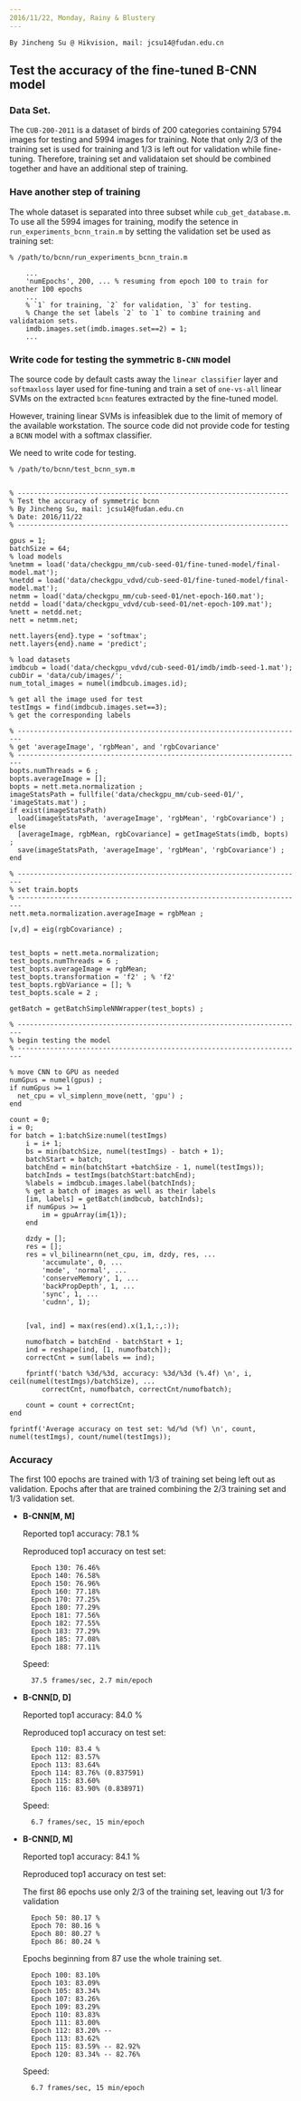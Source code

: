 ```yaml
---
2016/11/22, Monday, Rainy & Blustery
---
```


    By Jincheng Su @ Hikvision, mail: jcsu14@fudan.edu.cn


Test the accuracy of the fine-tuned B-CNN model
---

### Data Set.

The `CUB-200-2011` is a dataset of birds of 200 categories containing 5794 images for testing and 5994 images for training. 
    Note that only 2/3 of the training set is used for training and 1/3 is left out for validation while fine-tuning. Therefore, training set and validataion set should be combined together and have an additional step of training.

### Have another step of training

The whole dataset is separated into three subset while `cub_get_database.m`. To use all the 5994 images for training, modify the setence in `run_experiments_bcnn_train.m` by setting the validation set be used as training set:

```[matlab]
% /path/to/bcnn/run_experiments_bcnn_train.m

    ...
    'numEpochs', 200, ... % resuming from epoch 100 to train for another 100 epochs
    ...
    % `1` for training, `2` for validation, `3` for testing.
    % Change the set labels `2` to `1` to combine training and validataion sets.
    imdb.images.set(imdb.images.set==2) = 1;
    ...
```

### Write code for testing the symmetric `B-CNN` model

The source code by default casts away the `linear classifier` layer and `softmaxloss` layer used for fine-tuning and train a set of `one-vs-all` linear SVMs on the extracted `bcnn` features extracted by the fine-tuned model.

However, training linear SVMs is infeasiblek due to the limit of memory of the available workstation. The source code did not provide code for testing a `BCNN` model with a softmax classifier.

We need to write code for testing.

```[matlab]
% /path/to/bcnn/test_bcnn_sym.m


% -------------------------------------------------------------------
% Test the accuracy of symmetric bcnn
% By Jincheng Su, mail: jcsu14@fudan.edu.cn
% Date: 2016/11/22
% -------------------------------------------------------------------

gpus = 1;
batchSize = 64;
% load models
%netmm = load('data/checkgpu_mm/cub-seed-01/fine-tuned-model/final-model.mat');
%netdd = load('data/checkgpu_vdvd/cub-seed-01/fine-tuned-model/final-model.mat');
netmm = load('data/checkgpu_mm/cub-seed-01/net-epoch-160.mat');
netdd = load('data/checkgpu_vdvd/cub-seed-01/net-epoch-109.mat');
%nett = netdd.net;
nett = netmm.net;

nett.layers{end}.type = 'softmax';
nett.layers{end}.name = 'predict';

% load datasets
imdbcub = load('data/checkgpu_vdvd/cub-seed-01/imdb/imdb-seed-1.mat');
cubDir = 'data/cub/images/';
num_total_images = numel(imdbcub.images.id);

% get all the image used for test
testImgs = find(imdbcub.images.set==3);
% get the corresponding labels

% -----------------------------------------------------------------------
% get 'averageImage', 'rgbMean', and 'rgbCovariance'
% -----------------------------------------------------------------------
bopts.numThreads = 6 ;
bopts.averageImage = [];
bopts = nett.meta.normalization ;
imageStatsPath = fullfile('data/checkgpu_mm/cub-seed-01/', 'imageStats.mat') ;
if exist(imageStatsPath)
  load(imageStatsPath, 'averageImage', 'rgbMean', 'rgbCovariance') ;
else
  [averageImage, rgbMean, rgbCovariance] = getImageStats(imdb, bopts) ;
  save(imageStatsPath, 'averageImage', 'rgbMean', 'rgbCovariance') ;
end

% -----------------------------------------------------------------------
% set train.bopts
% -----------------------------------------------------------------------
nett.meta.normalization.averageImage = rgbMean ;

[v,d] = eig(rgbCovariance) ;


test_bopts = nett.meta.normalization;
test_bopts.numThreads = 6 ;
test_bopts.averageImage = rgbMean;
test_bopts.transformation = 'f2' ; % 'f2'
test_bopts.rgbVariance = []; % 
test_bopts.scale = 2 ;

getBatch = getBatchSimpleNNWrapper(test_bopts) ;

% -----------------------------------------------------------------------
% begin testing the model
% -----------------------------------------------------------------------

% move CNN to GPU as needed
numGpus = numel(gpus) ;
if numGpus >= 1
  net_cpu = vl_simplenn_move(nett, 'gpu') ;
end

count = 0;
i = 0;
for batch = 1:batchSize:numel(testImgs)
    i = i+ 1;
    bs = min(batchSize, numel(testImgs) - batch + 1);
    batchStart = batch;
    batchEnd = min(batchStart +batchSize - 1, numel(testImgs));
    batchInds = testImgs(batchStart:batchEnd);
    %labels = imdbcub.images.label(batchInds);
    % get a batch of images as well as their labels
    [im, labels] = getBatch(imdbcub, batchInds);
    if numGpus >= 1
        im = gpuArray(im{1});
    end
    
    dzdy = [];
    res = [];
    res = vl_bilinearnn(net_cpu, im, dzdy, res, ...
        'accumulate', 0, ...
        'mode', 'normal', ...
        'conserveMemory', 1, ...
        'backPropDepth', 1, ...
        'sync', 1, ...
        'cudnn', 1);

    
    [val, ind] = max(res(end).x(1,1,:,:));
    
    numofbatch = batchEnd - batchStart + 1;    
    ind = reshape(ind, [1, numofbatch]);
    correctCnt = sum(labels == ind);

    fprintf('batch %3d/%3d, accuracy: %3d/%3d (%.4f) \n', i, ceil(numel(testImgs)/batchSize), ...
        correctCnt, numofbatch, correctCnt/numofbatch);
    
    count = count + correctCnt;
end

fprintf('Average accuracy on test set: %d/%d (%f) \n', count, numel(testImgs), count/numel(testImgs));
```

### Accuracy

The first 100 epochs are trained with 1/3 of training set being left out as validation. Epochs after that are trained combining the 2/3 training set and 1/3 validation set.

* **B-CNN[M, M]**

    Reported top1 accuracy: 78.1 %

    Reproduced top1 accuracy on test set:

        Epoch 130: 76.46%
        Epoch 140: 76.58%
        Epoch 150: 76.96%
        Epoch 160: 77.18%
        Epoch 170: 77.25%
        Epoch 180: 77.29%
        Epoch 181: 77.56%
        Epoch 182: 77.55%
        Epoch 183: 77.29%
        Epoch 185: 77.08%
        Epoch 188: 77.11%

	Speed:

 		37.5 frames/sec, 2.7 min/epoch

* **B-CNN[D, D]**

    Reported top1 accuracy: 84.0 %

    Reproduced top1 accuracy on test set:

        Epoch 110: 83.4 %
        Epoch 112: 83.57%
        Epoch 113: 83.64%
        Epoch 114: 83.76% (0.837591)
        Epoch 115: 83.60%
        Epoch 116: 83.90% (0.838971)

	Speed:

 		6.7 frames/sec, 15 min/epoch

* **B-CNN[D, M]**

    Reported top1 accuracy: 84.1 %

    Reproduced top1 accuracy on test set:

    The first 86 epochs use only 2/3 of the training set, leaving out 1/3 for validation

        Epoch 50: 80.17 %
        Epoch 70: 80.16 %
        Epoch 80: 80.27 %
        Epoch 86: 80.24 %
    
    Epochs beginning from 87 use the whole training set.

        Epoch 100: 83.10%
        Epoch 103: 83.09%
        Epoch 105: 83.34%
        Epoch 107: 83.26%
        Epoch 109: 83.29% 
        Epoch 110: 83.83% 
        Epoch 111: 83.00%
        Epoch 112: 83.20% --
        Epoch 113: 83.62%
        Epoch 115: 83.59% -- 82.92%
        Epoch 120: 83.34% -- 82.76%


	Speed:

 		6.7 frames/sec, 15 min/epoch
